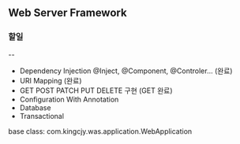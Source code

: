 ## Web Server Framework

### 할일
--
- Dependency Injection @Inject, @Component, @Controler... (완료)
- URI Mapping (완료)
- GET POST PATCH PUT DELETE 구현 (GET 완료)
- Configuration With Annotation
- Database 
- Transactional


base class: com.kingcjy.was.application.WebApplication